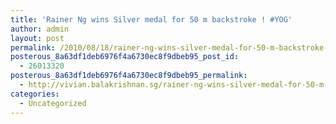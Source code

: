 ```yaml
---
title: 'Rainer Ng wins Silver medal for 50 m backstroke ! #YOG'
author: admin
layout: post
permalink: /2010/08/18/rainer-ng-wins-silver-medal-for-50-m-backstroke-yog/
posterous_8a63df1deb6976f4a6730ec8f9dbeb95_post_id:
  - 26013320
posterous_8a63df1deb6976f4a6730ec8f9dbeb95_permalink:
  - http://vivian.balakrishnan.sg/rainer-ng-wins-silver-medal-for-50-m-backstro
categories:
  - Uncategorized
---
```


